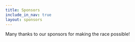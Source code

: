 ```yaml
---
title: Sponsors
include_in_nav: true
layout: sponsors
---
```


Many thanks to our sponsors for making the race possible!